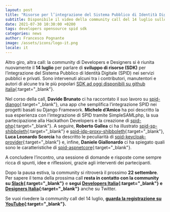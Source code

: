 ```yaml
---
layout: post
title: "Risorse per l’integrazione del Sistema Pubblico di Identità Digitale"
subtitle: Disponibile il video della community call del 14 luglio sullo sviluppo di SDK per l’integrazione di SPID
date: 2021-07-30 10:30:00 +0200
tags: developers opensource spid sdk
categories: news
author: Francesco Pognante
image: /assets/icons/logo-it.png
locale: it
---
```


Altro giro, altra call: la community di Developers e Designers si è riunita nuovamente il **14 luglio** per parlare di **sviluppo di risorse (SDK)** per l’integrazione del Sistema Pubblico di Identità Digitale (SPID) nei servizi pubblici e privati. Sono intervenuti alcuni tra i contributori, manutentori e autori di alcune tra le più popolari [SDK ad oggi disponibili su github italia](https://github.com/italia?q=spid-&type=&language=&sort=){:target="_blank"}.

Nel corso della call, **Davide Brunato** ci ha raccontato il suo lavoro su [spid-django](https://github.com/italia/spid-django){:target="_blank"}, una app che semplifica l’integrazione SPID nei progetti basati su Django Framework. **Michele d’Amico** ha poi descritto la sua esperienza con l’integrazione di SPID tramite SimpleSAMLphp, la sua partecipazione alla Hackathon Developers e la creazione di [spid-php](https://github.com/italia/spid-php){:target="_blank"}. A seguire, **Roberto Gallea** ci ha illustrato [spid-sp-shibboleth](https://github.com/italia/spid-sp-shibboleth){:target="_blank"} e [spid-idp-proxy-shibboleth](https://github.com/italia/spid-idp-proxy-shibboleth){:target="_blank"}, **Luca Leonardo Scorcia** ha descritto le peculiarità di  [spid-keycloak-provider](https://github.com/italia/spid-keycloak-provider){:target="_blank"} e, infine, **Daniele Giallonardo** ci ha spiegato quali sono le caratteristiche di  [spid-aspnetcore](https://github.com/italia/spid-aspnetcore){:target="_blank"}.

A concludere l’incontro, una sessione di domande e risposte come sempre ricca di spunti, idee e riflessioni, grazie agli interventi dei partecipanti.

Dopo la pausa estiva, la community si ritroverà il prossimo **22 settembre**. Per sapere il tema della prossima call **resta in contatto con la community su [Slack](https://developersitalia.slack.com/archives/C023MSRP03V){:target="_blank"}** e **segui [Developers Italia](https://twitter.com/developersITA){:target="_blank"} e [Designers Italia](https://twitter.com/DesignersITA){:target="_blank"}** anche su Twitter.

Se vuoi rivedere la community call del 14 luglio, **[guarda la registrazione su YouTube](https://www.youtube.com/watch?v=NoMUqVKK8Rc){:target="_blank"}.** 
